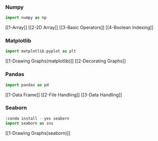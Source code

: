 ### Numpy
```python
import numpy as np
```
[[1-Array]]
[[2-2D Array]]
[[3-Basic Operators]]
[[4-Boolean Indexing]]

### Matplotlib
```python
import matplotlib.pyplot as plt
```
[[1-Drawing Graphs(matplotlib)]]
[[2-Decorating Graphs]]

### Pandas
```python
import pandas as pd
```
[[1-Data Frame]]
[[2-File Handling]]
[[3-Data Handling]]

### Seaborn
```python
!conda install --yes seaborn
import seaborn as sns
```
[[1-Drawing Graphs(seaborn)]]
